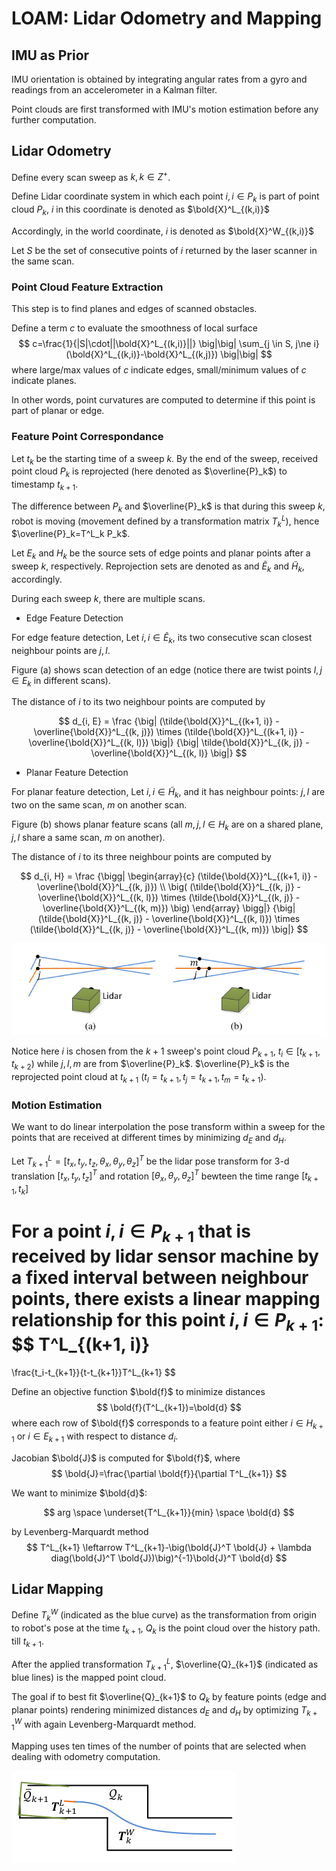 # LOAM: Lidar Odometry and Mapping

## IMU as Prior

IMU orientation is obtained by integrating angular rates from a gyro and readings from an accelerometer in a Kalman filter. 

Point clouds are first transformed with IMU's motion estimation before any further computation.

## Lidar Odometry

Define every scan sweep as $k, k \in Z^+$.

Define Lidar coordinate system in which each point $i, i \in P_k$ is part of point cloud $P_k$, $i$ in this coordinate is denoted as $\bold{X}^L_{(k,i)}$

Accordingly, in the world coordinate, $i$ is denoted as $\bold{X}^W_{(k,i)}$

Let $S$ be the set of consecutive points of $i$ returned by the laser scanner in
the same scan.

### Point Cloud Feature Extraction

This step is to find planes and edges of scanned obstacles.

Define a term $c$ to evaluate the smoothness of local surface
$$
c=\frac{1}{|S|\cdot||\bold{X}^L_{(k,i)}||}
\big|\big|
\sum_{j \in S, j\ne i} (\bold{X}^L_{(k,i)}-\bold{X}^L_{(k,j)})
\big|\big|
$$
where large/max values of $c$ indicate edges, small/minimum values of $c$ indicate planes.

In other words, point curvatures are computed to determine if this point is part of planar or edge. 

### Feature Point Correspondance

Let $t_k$ be the starting time of a sweep $k$. By the end of the sweep, received point cloud $P_k$ is reprojected (here denoted as $\overline{P}_k$) to timestamp $t_{k+1}$.

The difference between $P_k$ and $\overline{P}_k$ is that during this sweep $k$, robot is moving (movement defined by a transformation matrix $T^L_k$), hence $\overline{P}_k=T^L_k P_k$.

Let $E_k$ and $H_k$ be the source sets of edge points and planar points after a sweep $k$, respectively. Reprojection sets are denoted as and $\tilde{E}_k$ and $\tilde{H}_k$, accordingly.

During each sweep $k$, there are multiple scans.

* Edge Feature Detection

For edge feature detection, Let $i, i \in \tilde{E}_k$, its two consecutive scan closest neighbour points are $j, l$.

Figure (a) shows scan detection of an edge (notice there are twist points $l, j \in E_k$ in different scans).

The distance of $i$ to its two neighbour points are computed by

$$
d_{i, E} = \frac
{\big|
    (\tilde{\bold{X}}^L_{(k+1, i)} - \overline{\bold{X}}^L_{(k, j)}) 
        \times
    (\tilde{\bold{X}}^L_{(k+1, i)} - \overline{\bold{X}}^L_{(k, l)})
\big|}
{\big|
    \tilde{\bold{X}}^L_{(k, j)} - \overline{\bold{X}}^L_{(k, l)}
\big|}
$$

* Planar Feature Detection

For planar feature detection, Let $i, i \in \tilde{H}_k$, and it has neighbour points: $j, l$ are two on the same scan, $m$ on another scan.

Figure (b) shows planar feature scans (all $m, j, l \in H_k$ are on a shared plane, $j, l$ share a same scan, $m$ on another).

The distance of $i$ to its three neighbour points are computed by

$$
d_{i, H} = \frac
{\bigg|
    \begin{array}{c}
    (\tilde{\bold{X}}^L_{(k+1, i)} - \overline{\bold{X}}^L_{(k, j)}) 
    \\
    \big(
        (\tilde{\bold{X}}^L_{(k, j)} - \overline{\bold{X}}^L_{(k, l)}) 
        \times
        (\tilde{\bold{X}}^L_{(k, j)} - \overline{\bold{X}}^L_{(k, m)})
    \big)
    \end{array}
\bigg|}
{\big|
    (\tilde{\bold{X}}^L_{(k, j)} - \overline{\bold{X}}^L_{(k, l)}) 
        \times
        (\tilde{\bold{X}}^L_{(k, j)} - \overline{\bold{X}}^L_{(k, m)})
\big|}
$$

![loam_correspondance_points](imgs/loam_correspondance_points.png "loam_correspondance_points")

Notice here $i$ is chosen from the $k+1$ sweep's point cloud $P_{k+1}$, $t_i \in [t_{k+1}, t_{k+2})$ while $j, l, m$ are from $\overline{P}_k$. $\overline{P}_k$ is the reprojected point cloud at $t_{k+1}$ ($t_l = t_{k+1}, t_j = t_{k+1}, t_m = t_{k+1}$).

### Motion Estimation

We want to do linear interpolation the pose transform within a sweep for the points that are received at different times by minimizing $d_E$ and $d_H$.

Let $T^L_{k+1} = [t_x, t_y, t_z, \theta_x, \theta_y, \theta_z]^T$ be the lidar pose transform for 3-d translation $[t_x, t_y, t_z]^T$ and rotation $[\theta_x, \theta_y, \theta_z]^T$ bewteen the time range $[t_{k+1}, t_k]$

For a point $i, i \in P_{k+1}$ that is received by lidar sensor machine by a fixed interval between neighbour points, there exists a linear mapping relationship for this point $i, i \in P_{k+1}$:
$$
T^L_{(k+1, i)}
=
\frac{t_i-t_{k+1}}{t-t_{k+1}}T^L_{k+1}
$$

Define an objective function $\bold{f}$ to minimize distances
$$
\bold{f}(T^L_{k+1})=\bold{d}
$$
where each row of $\bold{f}$ corresponds to a feature point either $i \in H_{k+1}$ or $i \in E_{k+1}$ with respect to distance $d_i$.

Jacobian $\bold{J}$ is computed for $\bold{f}$, where 
$$
\bold{J}=\frac{\partial \bold{f}}{\partial T^L_{k+1}}
$$

We want to minimize $\bold{d}$:

$$
arg \space \underset{T^L_{k+1}}{min} \space \bold{d}
$$

by Levenberg-Marquardt method
$$
T^L_{k+1} \leftarrow
T^L_{k+1}-\big(\bold{J}^T \bold{J} + \lambda diag(\bold{J}^T \bold{J})\big)^{-1}\bold{J}^T \bold{d}
$$

## Lidar Mapping

Define $T^W_k$ (indicated as the blue curve) as the transformation from origin to robot's pose at the time $t_{k+1}$, $Q_k$ is the point cloud over the history path. till $t_{k+1}$.

After the applied transformation $T^L_{k+1}$, $\overline{Q}_{k+1}$ (indicated as blue lines) is the mapped point cloud.

The goal if to best fit $\overline{Q}_{k+1}$ to $Q_k$ by feature points (edge and planar points) rendering minimized distances $d_E$ and $d_H$ by optimizing $T^W_{k+1}$ with again Levenberg-Marquardt method.

Mapping uses ten times of the number of points that are selected when dealing with odometry computation.

![loam_mapping](imgs/loam_mapping.png "loam_mapping")
